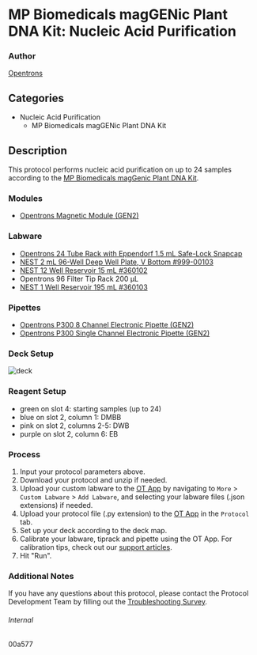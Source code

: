 # MP Biomedicals magGENic Plant DNA Kit: Nucleic Acid Purification


### Author
[Opentrons](https://opentrons.com/)




## Categories
* Nucleic Acid Purification
	* MP Biomedicals magGENic Plant DNA Kit


## Description
This protocol performs nucleic acid purification on up to 24 samples according to the [MP Biomedicals magGenic Plant DNA Kit](https://www.mpbio.com/us/maggenic-plant-dna-kit).


### Modules
* [Opentrons Magnetic Module (GEN2)](https://shop.opentrons.com/magnetic-module-gen2/)


### Labware
* [Opentrons 24 Tube Rack with Eppendorf 1.5 mL Safe-Lock Snapcap](https://shop.opentrons.com/collections/opentrons-tips/products/tube-rack-set-1)
* [NEST 2 mL 96-Well Deep Well Plate, V Bottom #999-00103](https://shop.opentrons.com/nest-2-ml-96-well-deep-well-plate-v-bottom/)
* [NEST 12 Well Reservoir 15 mL #360102](http://www.cell-nest.com/page94?_l=en&product_id=102)
* Opentrons 96 Filter Tip Rack 200 µL
* [NEST 1 Well Reservoir 195 mL #360103](http://www.cell-nest.com/page94?_l=en&product_id=102)


### Pipettes
* [Opentrons P300 8 Channel Electronic Pipette (GEN2)](https://shop.opentrons.com/8-channel-electronic-pipette/)
* [Opentrons P300 Single Channel Electronic Pipette (GEN2)](https://shop.opentrons.com/single-channel-electronic-pipette-p20/)


### Deck Setup
![deck](https://opentrons-protocol-library-website.s3.amazonaws.com/custom-README-images/00a577/deck.png)


### Reagent Setup
* green on slot 4: starting samples (up to 24)
* blue on slot 2, column 1: DMBB
* pink on slot 2, columns 2-5: DWB
* purple on slot 2, column 6: EB


### Process
1. Input your protocol parameters above.
2. Download your protocol and unzip if needed.
3. Upload your custom labware to the [OT App](https://opentrons.com/ot-app) by navigating to `More` > `Custom Labware` > `Add Labware`, and selecting your labware files (.json extensions) if needed.
4. Upload your protocol file (.py extension) to the [OT App](https://opentrons.com/ot-app) in the `Protocol` tab.
5. Set up your deck according to the deck map.
6. Calibrate your labware, tiprack and pipette using the OT App. For calibration tips, check out our [support articles](https://support.opentrons.com/en/collections/1559720-guide-for-getting-started-with-the-ot-2).
7. Hit "Run".


### Additional Notes
If you have any questions about this protocol, please contact the Protocol Development Team by filling out the [Troubleshooting Survey](https://protocol-troubleshooting.paperform.co/).


###### Internal
00a577
